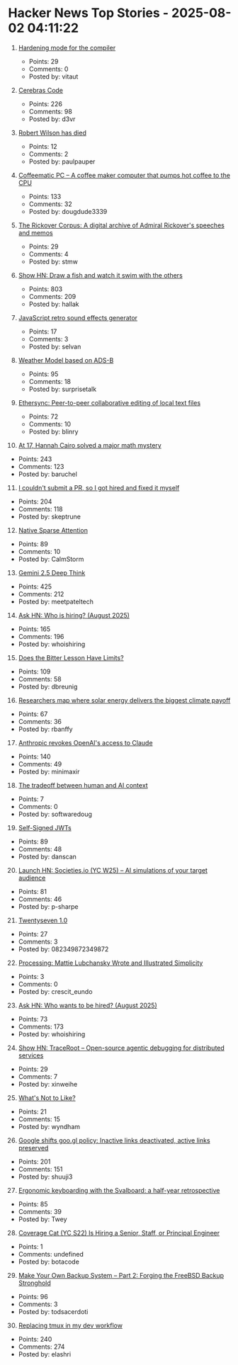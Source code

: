 # Hacker News Top Stories - 2025-08-02 04:11:22

1. [Hardening mode for the compiler](https://discourse.llvm.org/t/rfc-hardening-mode-for-the-compiler/87660)
   - Points: 29
   - Comments: 0
   - Posted by: vitaut

2. [Cerebras Code](https://www.cerebras.ai/blog/introducing-cerebras-code)
   - Points: 226
   - Comments: 98
   - Posted by: d3vr

3. [Robert Wilson has died](https://www.theartnewspaper.com/2025/08/01/robert-wilson-playwright-director-artist-obituary)
   - Points: 12
   - Comments: 2
   - Posted by: paulpauper

4. [Coffeematic PC – A coffee maker computer that pumps hot coffee to the CPU](https://www.dougmacdowell.com/coffeematic-pc.html)
   - Points: 133
   - Comments: 32
   - Posted by: dougdude3339

5. [The Rickover Corpus: A digital archive of Admiral Rickover's speeches and memos](https://rickovercorpus.org/)
   - Points: 29
   - Comments: 4
   - Posted by: stmw

6. [Show HN: Draw a fish and watch it swim with the others](https://drawafish.com)
   - Points: 803
   - Comments: 209
   - Posted by: hallak

7. [JavaScript retro sound effects generator](https://github.grumdrig.com/jsfxr/)
   - Points: 17
   - Comments: 3
   - Posted by: selvan

8. [Weather Model based on ADS-B](https://obrhubr.org/adsb-weather-model)
   - Points: 95
   - Comments: 18
   - Posted by: surprisetalk

9. [Ethersync: Peer-to-peer collaborative editing of local text files](https://github.com/ethersync/ethersync)
   - Points: 72
   - Comments: 10
   - Posted by: blinry

10. [At 17, Hannah Cairo solved a major math mystery](https://www.quantamagazine.org/at-17-hannah-cairo-solved-a-major-math-mystery-20250801/)
   - Points: 243
   - Comments: 123
   - Posted by: baruchel

11. [I couldn't submit a PR, so I got hired and fixed it myself](https://www.skeptrune.com/posts/doing-the-little-things/)
   - Points: 204
   - Comments: 118
   - Posted by: skeptrune

12. [Native Sparse Attention](https://aclanthology.org/2025.acl-long.1126/)
   - Points: 89
   - Comments: 10
   - Posted by: CalmStorm

13. [Gemini 2.5 Deep Think](https://blog.google/products/gemini/gemini-2-5-deep-think/)
   - Points: 425
   - Comments: 212
   - Posted by: meetpateltech

14. [Ask HN: Who is hiring? (August 2025)](undefined)
   - Points: 165
   - Comments: 196
   - Posted by: whoishiring

15. [Does the Bitter Lesson Have Limits?](https://www.dbreunig.com/2025/08/01/does-the-bitter-lesson-have-limits.html)
   - Points: 109
   - Comments: 58
   - Posted by: dbreunig

16. [Researchers map where solar energy delivers the biggest climate payoff](https://www.rutgers.edu/news/researchers-map-where-solar-energy-delivers-biggest-climate-payoff)
   - Points: 67
   - Comments: 36
   - Posted by: rbanffy

17. [Anthropic revokes OpenAI's access to Claude](https://www.wired.com/story/anthropic-revokes-openais-access-to-claude/)
   - Points: 140
   - Comments: 49
   - Posted by: minimaxir

18. [The tradeoff between human and AI context](https://softwaredoug.com/blog/2025/07/30/layers-of-ai-coding)
   - Points: 7
   - Comments: 0
   - Posted by: softwaredoug

19. [Self-Signed JWTs](https://www.selfref.com/self-signed-jwts)
   - Points: 89
   - Comments: 48
   - Posted by: danscan

20. [Launch HN: Societies.io (YC W25) – AI simulations of your target audience](undefined)
   - Points: 81
   - Comments: 46
   - Posted by: p-sharpe

21. [Twentyseven 1.0](https://blog.poisson.chat/posts/2025-08-01-twentyseven.html)
   - Points: 27
   - Comments: 3
   - Posted by: 082349872349872

22. [Processing: Mattie Lubchansky Wrote and Illustrated Simplicity](https://countercraft.substack.com/p/processing-how-mattie-lubchansky)
   - Points: 3
   - Comments: 0
   - Posted by: crescit_eundo

23. [Ask HN: Who wants to be hired? (August 2025)](undefined)
   - Points: 73
   - Comments: 173
   - Posted by: whoishiring

24. [Show HN: TraceRoot – Open-source agentic debugging for distributed services](https://github.com/traceroot-ai/traceroot)
   - Points: 29
   - Comments: 7
   - Posted by: xinweihe

25. [What's Not to Like?](https://theamericanscholar.org/whats-not-to-like/)
   - Points: 21
   - Comments: 15
   - Posted by: wyndham

26. [Google shifts goo.gl policy: Inactive links deactivated, active links preserved](https://blog.google/technology/developers/googl-link-shortening-update/)
   - Points: 201
   - Comments: 151
   - Posted by: shuuji3

27. [Ergonomic keyboarding with the Svalboard: a half-year retrospective](https://twey.io/hci/svalboard/)
   - Points: 85
   - Comments: 39
   - Posted by: Twey

28. [Coverage Cat (YC S22) Is Hiring a Senior, Staff, or Principal Engineer](https://www.coveragecat.com/careers/engineering/software-engineer)
   - Points: 1
   - Comments: undefined
   - Posted by: botacode

29. [Make Your Own Backup System – Part 2: Forging the FreeBSD Backup Stronghold](https://it-notes.dragas.net/2025/07/29/make-your-own-backup-system-part-2-forging-the-freebsd-backup-stronghold/)
   - Points: 96
   - Comments: 3
   - Posted by: todsacerdoti

30. [Replacing tmux in my dev workflow](https://bower.sh/you-might-not-need-tmux)
   - Points: 240
   - Comments: 274
   - Posted by: elashri

